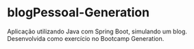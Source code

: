 # blogPessoal-Generation
Aplicação utilizando Java com Spring Boot, simulando um blog. Desenvolvida como exercício no Bootcamp Generation.
